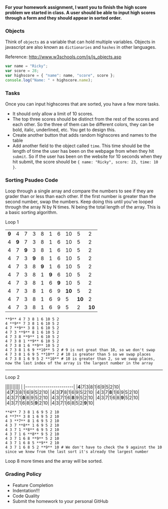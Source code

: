 **For your homework assignment, I want you to finish the high score problem we started in class. A user should be able to input high scores through a form and they should appear in sorted order.**


### Objects
Think of `objects` as a variable that can hold multiple variables. Objects in javascript are also known as `dictionaries` and `hashes` in other languages.

Reference: http://www.w3schools.com/js/js_objects.asp

```javascript
var name = "Ricky";
var score = 28;
var highscore = { "name": name, "score", score }; 
console.log("Name: " + highscore.name);
```


### Tasks
Once you can input highscores that are sorted, you have a few more tasks.

* It should only allow a limit of 10 scores.
* The top three scores should be distinct from the rest of the scores and each other. So the three of them can be different colors, they can be bold, italic, underlined, etc. You get to design this.
* Create another button that adds random highscores and names to the table
* Add another field to the object called `time`. This time should be the length of time the user has been on the webpage from when they hit `submit`. So if the user has been on the website for 10 seconds when they hit submit, the score should be `{ name: "Ricky", score: 23, time: 10 }`.

### Sorting Psudeo Code
Loop through a single array and compare the numbers to see if they are grader than or less than each other. If the first number is greater than the second number, swap the numbers. Keep doing this until you've looped through the array N by N times. N being the total length of the array. This is a basic sorting algorithm.


Loop 1

| | | | | | | | | | | 
| --- | --- | --- | --- | --- | --- | --- | --- | --- | --- | 
|**9**|4|7|3|8|1|6|10|5|2|
|4|**9**|7|3|8|1|6|10|5|2|
|4|7|**9**|3|8|1|6|10|5|2|
|4|7|3|**9**|8|1|6|10|5|2|
|4|7|3|8|**9**|1|6|10|5|2|
|4|7|3|8|1|**9**|6|10|5|2|
|4|7|3|8|1|6|**9**|10|5|2|
|4|7|3|8|1|6|9|**10**|5|2|
|4|7|3|8|1|6|9|5|**10**|2|
|4|7|3|8|1|6|9|5|2|**10**|

```
**9** 4 7 3 8 1 6 10 5 2
4 **9** 7 3 8 1 6 10 5 2
4 7 **9** 3 8 1 6 10 5 2
4 7 3 **9** 8 1 6 10 5 2
4 7 3 8 **9** 1 6 10 5 2
4 7 3 8 1 **9** 6 10 5 2
4 7 3 8 1 6 **9** 10 5 2
4 7 3 8 1 6 9 **10** 5 2 # 9 is not great than 10, so we don't swap
4 7 3 8 1 6 9 5 **10** 2 # 10 is greater than 5 so we swap places
4 7 3 8 1 6 9 5 2 **10** # 10 is greater than 2, so we swap places, now the last index of the array is the largest number in the array
```

----
Loop 2

|||||||||| | 
|------------------------|
|**4**|7|3|8|1|6|9|5|2|10|
|4|**7**|3|8|1|6|9|5|2|10|
|4|3|**7**|8|1|6|9|5|2|10|
|4|3|7|**8**|1|6|9|5|2|10|
|4|3|7|1|**8**|6|9|5|2|10|
|4|3|7|1|6|**8**|9|5|2|10|
|4|3|7|1|6|8|**9**|5|2|10|
|4|3|7|1|6|8|5|**9**|2|10|
|4|3|7|1|6|8|5|2|**9**|10|

```
**4** 7 3 8 1 6 9 5 2 10
4 **7** 3 8 1 6 9 5 2 10
4 3 **7** 8 1 6 9 5 2 10
4 3 7 **8** 1 6 9 5 2 10
4 3 7 1 **8** 6 9 5 2 10
4 3 7 1 6 **8** 9 5 2 10
4 3 7 1 6 8 **9** 5 2 10
4 3 7 1 6 8 5 **9** 2 10
4 3 7 1 6 8 5 2 **9** 10 # We don't have to check the 9 against the 10 since we knew from the last sort it's already the largest number
```

Loop 8 more times and the array will be sorted.


### Grading Policy

* Feature Completion
* Indentation!!!
* Code Quality
* Submit the homework to your personal GitHub